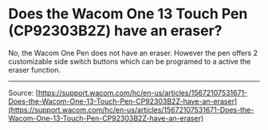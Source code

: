 # Does the Wacom One 13 Touch Pen (CP92303B2Z) have an eraser?

No, the Wacom One Pen does not have an eraser. However the pen offers 2 customizable side switch buttons which can be programed to a active the eraser function.

---
Source: [https://support.wacom.com/hc/en-us/articles/15672107531671-Does-the-Wacom-One-13-Touch-Pen-CP92303B2Z-have-an-eraser](https://support.wacom.com/hc/en-us/articles/15672107531671-Does-the-Wacom-One-13-Touch-Pen-CP92303B2Z-have-an-eraser)

